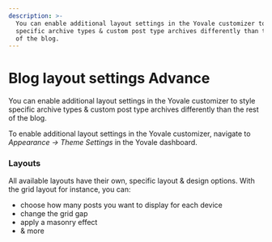 ```yaml
---
description: >-
  You can enable additional layout settings in the Yovale customizer to style
  specific archive types & custom post type archives differently than the rest
  of the blog.
---
```


# Blog layout settings Advance

You can enable additional layout settings in the Yovale customizer to style specific archive types & custom post type archives differently than the rest of the blog.  


To enable additional layout settings in the Yovale customizer, navigate to _Appearance -&gt; Theme Settings_ in the Yovale dashboard.  


### Layouts



All available layouts have their own, specific layout & design options. With the grid layout for instance, you can:

* choose how many posts you want to display for each device
* change the grid gap
* apply a masonry effect
* & more




